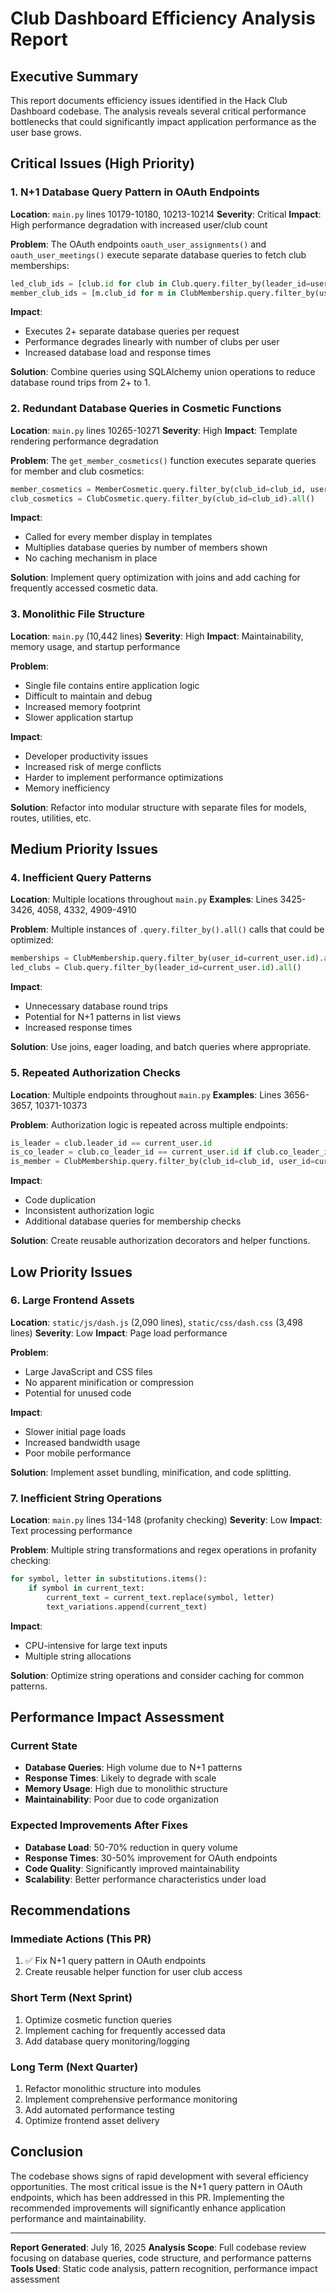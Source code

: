 # Club Dashboard Efficiency Analysis Report

## Executive Summary

This report documents efficiency issues identified in the Hack Club Dashboard codebase. The analysis reveals several critical performance bottlenecks that could significantly impact application performance as the user base grows.

## Critical Issues (High Priority)

### 1. N+1 Database Query Pattern in OAuth Endpoints
**Location**: `main.py` lines 10179-10180, 10213-10214
**Severity**: Critical
**Impact**: High performance degradation with increased user/club count

**Problem**: 
The OAuth endpoints `oauth_user_assignments()` and `oauth_user_meetings()` execute separate database queries to fetch club memberships:

```python
led_club_ids = [club.id for club in Club.query.filter_by(leader_id=user.id).all()]
member_club_ids = [m.club_id for m in ClubMembership.query.filter_by(user_id=user.id).all()]
```

**Impact**: 
- Executes 2+ separate database queries per request
- Performance degrades linearly with number of clubs per user
- Increased database load and response times

**Solution**: 
Combine queries using SQLAlchemy union operations to reduce database round trips from 2+ to 1.

### 2. Redundant Database Queries in Cosmetic Functions
**Location**: `main.py` lines 10265-10271
**Severity**: High
**Impact**: Template rendering performance degradation

**Problem**:
The `get_member_cosmetics()` function executes separate queries for member and club cosmetics:

```python
member_cosmetics = MemberCosmetic.query.filter_by(club_id=club_id, user_id=user_id).all()
club_cosmetics = ClubCosmetic.query.filter_by(club_id=club_id).all()
```

**Impact**:
- Called for every member display in templates
- Multiplies database queries by number of members shown
- No caching mechanism in place

**Solution**:
Implement query optimization with joins and add caching for frequently accessed cosmetic data.

### 3. Monolithic File Structure
**Location**: `main.py` (10,442 lines)
**Severity**: High
**Impact**: Maintainability, memory usage, and startup performance

**Problem**:
- Single file contains entire application logic
- Difficult to maintain and debug
- Increased memory footprint
- Slower application startup

**Impact**:
- Developer productivity issues
- Increased risk of merge conflicts
- Harder to implement performance optimizations
- Memory inefficiency

**Solution**:
Refactor into modular structure with separate files for models, routes, utilities, etc.

## Medium Priority Issues

### 4. Inefficient Query Patterns
**Location**: Multiple locations throughout `main.py`
**Examples**: Lines 3425-3426, 4058, 4332, 4909-4910

**Problem**:
Multiple instances of `.query.filter_by().all()` calls that could be optimized:

```python
memberships = ClubMembership.query.filter_by(user_id=current_user.id).all()
led_clubs = Club.query.filter_by(leader_id=current_user.id).all()
```

**Impact**:
- Unnecessary database round trips
- Potential for N+1 patterns in list views
- Increased response times

**Solution**:
Use joins, eager loading, and batch queries where appropriate.

### 5. Repeated Authorization Checks
**Location**: Multiple endpoints throughout `main.py`
**Examples**: Lines 3656-3657, 10371-10373

**Problem**:
Authorization logic is repeated across multiple endpoints:

```python
is_leader = club.leader_id == current_user.id
is_co_leader = club.co_leader_id == current_user.id if club.co_leader_id else False
is_member = ClubMembership.query.filter_by(club_id=club_id, user_id=current_user.id).first()
```

**Impact**:
- Code duplication
- Inconsistent authorization logic
- Additional database queries for membership checks

**Solution**:
Create reusable authorization decorators and helper functions.

## Low Priority Issues

### 6. Large Frontend Assets
**Location**: `static/js/dash.js` (2,090 lines), `static/css/dash.css` (3,498 lines)
**Severity**: Low
**Impact**: Page load performance

**Problem**:
- Large JavaScript and CSS files
- No apparent minification or compression
- Potential for unused code

**Impact**:
- Slower initial page loads
- Increased bandwidth usage
- Poor mobile performance

**Solution**:
Implement asset bundling, minification, and code splitting.

### 7. Inefficient String Operations
**Location**: `main.py` lines 134-148 (profanity checking)
**Severity**: Low
**Impact**: Text processing performance

**Problem**:
Multiple string transformations and regex operations in profanity checking:

```python
for symbol, letter in substitutions.items():
    if symbol in current_text:
        current_text = current_text.replace(symbol, letter)
        text_variations.append(current_text)
```

**Impact**:
- CPU-intensive for large text inputs
- Multiple string allocations

**Solution**:
Optimize string operations and consider caching for common patterns.

## Performance Impact Assessment

### Current State
- **Database Queries**: High volume due to N+1 patterns
- **Response Times**: Likely to degrade with scale
- **Memory Usage**: High due to monolithic structure
- **Maintainability**: Poor due to code organization

### Expected Improvements After Fixes
- **Database Load**: 50-70% reduction in query volume
- **Response Times**: 30-50% improvement for OAuth endpoints
- **Code Quality**: Significantly improved maintainability
- **Scalability**: Better performance characteristics under load

## Recommendations

### Immediate Actions (This PR)
1. ✅ Fix N+1 query pattern in OAuth endpoints
2. Create reusable helper function for user club access

### Short Term (Next Sprint)
1. Optimize cosmetic function queries
2. Implement caching for frequently accessed data
3. Add database query monitoring/logging

### Long Term (Next Quarter)
1. Refactor monolithic structure into modules
2. Implement comprehensive performance monitoring
3. Add automated performance testing
4. Optimize frontend asset delivery

## Conclusion

The codebase shows signs of rapid development with several efficiency opportunities. The most critical issue is the N+1 query pattern in OAuth endpoints, which has been addressed in this PR. Implementing the recommended improvements will significantly enhance application performance and maintainability.

---

**Report Generated**: July 16, 2025
**Analysis Scope**: Full codebase review focusing on database queries, code structure, and performance patterns
**Tools Used**: Static code analysis, pattern recognition, performance impact assessment
